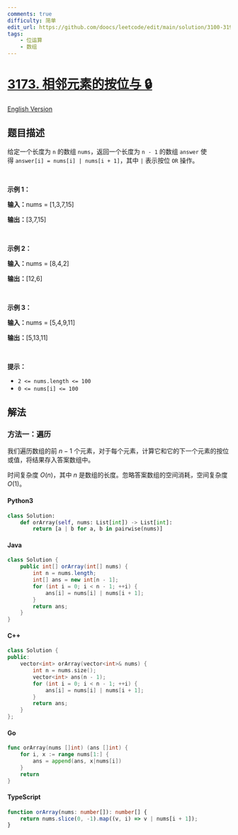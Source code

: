 ```yaml
---
comments: true
difficulty: 简单
edit_url: https://github.com/doocs/leetcode/edit/main/solution/3100-3199/3173.Bitwise%20OR%20of%20Adjacent%20Elements/README.md
tags:
    - 位运算
    - 数组
---
```


<!-- problem:start -->

# [3173. 相邻元素的按位与 🔒](https://leetcode.cn/problems/bitwise-or-of-adjacent-elements)

[English Version](/solution/3100-3199/3173.Bitwise%20OR%20of%20Adjacent%20Elements/README_EN.md)

## 题目描述

<!-- description:start -->

<p>给定一个长度为 <code>n</code>&nbsp;的数组&nbsp;<code>nums</code>，返回一个长度为 <code>n - 1</code>&nbsp;的数组&nbsp;<code>answer</code>&nbsp;使得&nbsp;<code>answer[i] = nums[i] | nums[i + 1]</code>，其中&nbsp;<code>|</code>&nbsp;表示按位&nbsp;<code>OR</code>&nbsp;操作。</p>

<p>&nbsp;</p>

<p><strong class="example">示例 1：</strong></p>

<div class="example-block">
<p><strong>输入：</strong><span class="example-io">nums = [1,3,7,15]</span></p>

<p><strong>输出：</strong><span class="example-io">[3,7,15]</span></p>

<p>&nbsp;</p>
</div>

<p><strong class="example">示例 2：</strong></p>

<div class="example-block">
<p><strong>输入：</strong><span class="example-io">nums = [8,4,2]</span></p>

<p><strong>输出：</strong><span class="example-io">[12,6]</span></p>

<p>&nbsp;</p>
</div>

<p><strong class="example">示例 3：</strong></p>

<div class="example-block">
<p><strong>输入：</strong><span class="example-io">nums = [5,4,9,11]</span></p>

<p><strong>输出：</strong><span class="example-io">[5,13,11]</span></p>
</div>

<p>&nbsp;</p>

<p><strong>提示：</strong></p>

<ul>
	<li><code>2 &lt;= nums.length &lt;= 100</code></li>
	<li><code>0 &lt;= nums[i]&nbsp;&lt;= 100</code></li>
</ul>

<!-- description:end -->

## 解法

<!-- solution:start -->

### 方法一：遍历

我们遍历数组的前 $n - 1$ 个元素，对于每个元素，计算它和它的下一个元素的按位或值，将结果存入答案数组中。

时间复杂度 $O(n)$，其中 $n$ 是数组的长度。忽略答案数组的空间消耗，空间复杂度 $O(1)$。

<!-- tabs:start -->

#### Python3

```python
class Solution:
    def orArray(self, nums: List[int]) -> List[int]:
        return [a | b for a, b in pairwise(nums)]
```

#### Java

```java
class Solution {
    public int[] orArray(int[] nums) {
        int n = nums.length;
        int[] ans = new int[n - 1];
        for (int i = 0; i < n - 1; ++i) {
            ans[i] = nums[i] | nums[i + 1];
        }
        return ans;
    }
}
```

#### C++

```cpp
class Solution {
public:
    vector<int> orArray(vector<int>& nums) {
        int n = nums.size();
        vector<int> ans(n - 1);
        for (int i = 0; i < n - 1; ++i) {
            ans[i] = nums[i] | nums[i + 1];
        }
        return ans;
    }
};
```

#### Go

```go
func orArray(nums []int) (ans []int) {
	for i, x := range nums[1:] {
		ans = append(ans, x|nums[i])
	}
	return
}
```

#### TypeScript

```ts
function orArray(nums: number[]): number[] {
    return nums.slice(0, -1).map((v, i) => v | nums[i + 1]);
}
```

<!-- tabs:end -->

<!-- solution:end -->

<!-- problem:end -->
